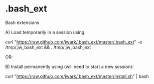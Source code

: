 .bash_ext
=========

Bash extensions

A) Load temporarily in a session using:

curl "https://raw.github.com/jwark/.bash_ext/master/.bash_ext" -o /tmp/.jw_bash_ext && . /tmp/.jw_bash_ext

OR:

B) Install permanently using (will need to start a new session):

curl "https://raw.github.com/jwark/.bash_ext/master/install.sh" | bash